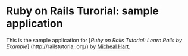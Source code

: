 # Ruby on Rails Turorial: sample application

This is the sample application for 
[*Ruby on Rails Tutorial: Learn Rails by Example*] (http://railstutoria;.org/)
by [Micheal Hart](http://michealhart.com/).
